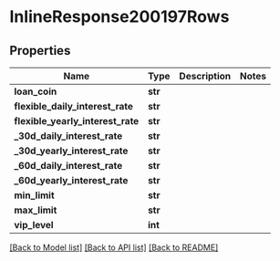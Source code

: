 # InlineResponse200197Rows

## Properties
Name | Type | Description | Notes
------------ | ------------- | ------------- | -------------
**loan_coin** | **str** |  | 
**flexible_daily_interest_rate** | **str** |  | 
**flexible_yearly_interest_rate** | **str** |  | 
**_30d_daily_interest_rate** | **str** |  | 
**_30d_yearly_interest_rate** | **str** |  | 
**_60d_daily_interest_rate** | **str** |  | 
**_60d_yearly_interest_rate** | **str** |  | 
**min_limit** | **str** |  | 
**max_limit** | **str** |  | 
**vip_level** | **int** |  | 

[[Back to Model list]](../README.md#documentation-for-models) [[Back to API list]](../README.md#documentation-for-api-endpoints) [[Back to README]](../README.md)

